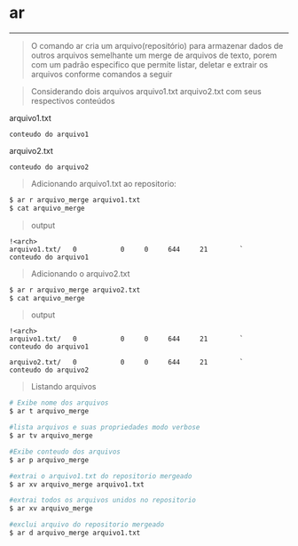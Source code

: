 # ar
---

> O comando ar cria um arquivo(repositório) para armazenar dados de outros arquivos semelhante um merge de arquivos de texto, porem com um padrão especifico que permite listar, deletar e extrair os arquivos conforme comandos a seguir

>Considerando dois arquivos arquivo1.txt arquivo2.txt com seus respectivos conteúdos

arquivo1.txt
```text
conteudo do arquivo1
```
arquivo2.txt
```text
conteudo do arquivo2
```

>Adicionando arquivo1.txt ao repositorio:
```bash
$ ar r arquivo_merge arquivo1.txt
$ cat arquivo_merge
```
>output
```
!<arch>
arquivo1.txt/   0           0     0     644     21        `
conteudo do arquivo1
```

>Adicionando o arquivo2.txt
```bash
$ ar r arquivo_merge arquivo2.txt
$ cat arquivo_merge
```
>output
```
!<arch>
arquivo1.txt/   0           0     0     644     21        `
conteudo do arquivo1

arquivo2.txt/   0           0     0     644     21        `
conteudo do arquivo2
```

>Listando arquivos
```bash
# Exibe nome dos arquivos 
$ ar t arquivo_merge 

#lista arquivos e suas propriedades modo verbose
$ ar tv arquivo_merge 

#Exibe conteudo dos arquivos
$ ar p arquivo_merge 

#extrai o arquivo1.txt do repositorio mergeado
$ ar xv arquivo_merge arquivo1.txt

#extrai todos os arquivos unidos no repositorio
$ ar xv arquivo_merge

#exclui arquivo do repositorio mergeado
$ ar d arquivo_merge arquivo1.txt

```